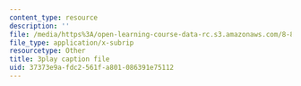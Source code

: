 ```yaml
---
content_type: resource
description: ''
file: /media/https%3A/open-learning-course-data-rc.s3.amazonaws.com/8-851-effective-field-theory-spring-2013/37373e9afdc2561fa801086391e75112_pusPy4EDPC0.vtt
file_type: application/x-subrip
resourcetype: Other
title: 3play caption file
uid: 37373e9a-fdc2-561f-a801-086391e75112
---
```

